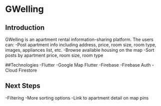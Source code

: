 # GWelling
## Introduction
GWelling is an apartment rental information-sharing platform. The users can:
-Post apartment info including address, price, room size, room type, images, appliances list, etc.
-Browse available housing on the map
-Sort posts by apartment price, room size, room type

##Technologies
-Flutter
   -Google Map Flutter
-Firebase
   -Firebase Auth
   -Cloud Firestore

## Next Steps
-Filtering 
-More sorting options
-Link to apartment detail on map pins
